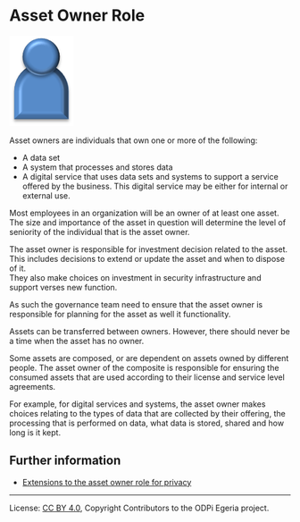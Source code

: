 <!-- SPDX-License-Identifier: CC-BY-4.0 -->
<!-- Copyright Contributors to the ODPi Egeria project. -->

# Asset Owner Role

![Icon](asset-owner-role.png)

Asset owners are individuals that own one or more of the following:
* A data set
* A system that processes and stores data
* A digital service that uses data sets and systems to support a
service offered by the business.  This digital service may be either
for internal or external use.

Most employees in an organization will be an owner of at least one asset.
The size and importance of the asset in question will determine the level
of seniority of
the individual that is the asset owner.

The asset owner is responsible for investment decision related to
the asset.  This includes decisions to extend or update the asset and when
to dispose of it.  
They also make choices on investment in security infrastructure
and support verses new function.

As such the governance team need to ensure that the asset owner is
responsible for planning for the asset as well
it functionality.

Assets can be transferred between owners.
However, there should never be a time when the asset has no owner.

Some assets are composed, or are dependent on assets owned by different
people.  The asset owner of the composite is responsible for
ensuring the consumed assets that are used according to their
license and service level agreements.

For example, for digital services and systems, the asset owner makes choices
relating to the types of data that are
collected by their offering, the processing that is
performed on data,
what data is stored, shared and how long is it kept.

## Further information

* [Extensions to the asset owner role for privacy](../../data-privacy-pack/role-extensions-for-privacy.md)



----
License: [CC BY 4.0](https://creativecommons.org/licenses/by/4.0/),
Copyright Contributors to the ODPi Egeria project.